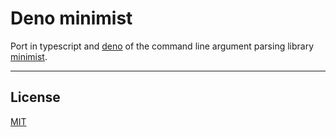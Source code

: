 # Deno minimist

Port in typescript and [deno](https://deno.land/) of the command line argument parsing library [minimist](https://github.com/substack/minimist).

---

## License

[MIT](./LICENSE)
